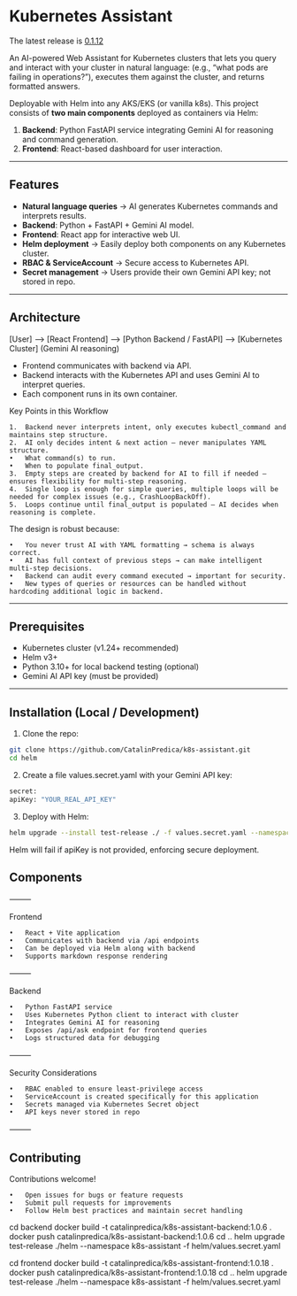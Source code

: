 # Kubernetes Assistant

The latest release is [0.1.12](https://github.com/CatalinPredica/k8s-assistant/releases/tag/0.1.12)

An AI-powered Web Assistant for Kubernetes clusters that lets you query and interact with your cluster in natural language:
(e.g., “what pods are failing in operations?”), executes them against the cluster, and returns formatted answers.

Deployable with Helm into any AKS/EKS (or vanilla k8s). This project consists of **two main components** deployed as containers via Helm:

1. **Backend**: Python FastAPI service integrating Gemini AI for reasoning and command generation.
2. **Frontend**: React-based dashboard for user interaction.

---

## Features

- **Natural language queries** → AI generates Kubernetes commands and interprets results.
- **Backend**: Python + FastAPI + Gemini AI model.
- **Frontend**: React app for interactive web UI.
- **Helm deployment** → Easily deploy both components on any Kubernetes cluster.
- **RBAC & ServiceAccount** → Secure access to Kubernetes API.
- **Secret management** → Users provide their own Gemini API key; not stored in repo.

---

## Architecture

[User] —> [React Frontend] —> [Python Backend / FastAPI] —> [Kubernetes Cluster]
(Gemini AI reasoning)

- Frontend communicates with backend via API.
- Backend interacts with the Kubernetes API and uses Gemini AI to interpret queries.
- Each component runs in its own container.

Key Points in this Workflow

	1.	Backend never interprets intent, only executes kubectl_command and maintains step structure.
	2.	AI only decides intent & next action — never manipulates YAML structure.
	•	What command(s) to run.
	•	When to populate final_output.
	3.	Empty steps are created by backend for AI to fill if needed — ensures flexibility for multi-step reasoning.
	4.	Single loop is enough for simple queries, multiple loops will be needed for complex issues (e.g., CrashLoopBackOff).
	5.	Loops continue until final_output is populated — AI decides when reasoning is complete.

The design is robust because:

	•	You never trust AI with YAML formatting → schema is always correct.
	•	AI has full context of previous steps → can make intelligent multi-step decisions.
	•	Backend can audit every command executed → important for security.
	•	New types of queries or resources can be handled without hardcoding additional logic in backend.
---

## Prerequisites

- Kubernetes cluster (v1.24+ recommended)
- Helm v3+
- Python 3.10+ for local backend testing (optional)
- Gemini AI API key (must be provided)

---

## Installation (Local / Development)

  1. Clone the repo:

```bash
git clone https://github.com/CatalinPredica/k8s-assistant.git
cd helm
```

  2. Create a file values.secret.yaml with your Gemini API key:

```bash
secret:
apiKey: "YOUR_REAL_API_KEY"
```

  3. Deploy with Helm:

```bash
helm upgrade --install test-release ./ -f values.secret.yaml --namespace k8s-assistant 
```

Helm will fail if apiKey is not provided, enforcing secure deployment.

## Components
⸻

Frontend

	•	React + Vite application
	•	Communicates with backend via /api endpoints
	•	Can be deployed via Helm along with backend
	•	Supports markdown response rendering

⸻

Backend

	•	Python FastAPI service
	•	Uses Kubernetes Python client to interact with cluster
	•	Integrates Gemini AI for reasoning
	•	Exposes /api/ask endpoint for frontend queries
	•	Logs structured data for debugging

⸻

Security Considerations

	•	RBAC enabled to ensure least-privilege access
	•	ServiceAccount is created specifically for this application
	•	Secrets managed via Kubernetes Secret object
	•	API keys never stored in repo

⸻

## Contributing

Contributions welcome!

	•	Open issues for bugs or feature requests
	•	Submit pull requests for improvements
	•	Follow Helm best practices and maintain secret handling



cd backend
docker build -t catalinpredica/k8s-assistant-backend:1.0.6 .
docker push catalinpredica/k8s-assistant-backend:1.0.6
cd ..
helm upgrade test-release ./helm --namespace k8s-assistant -f helm/values.secret.yaml

cd frontend
docker build -t catalinpredica/k8s-assistant-frontend:1.0.18 .
docker push catalinpredica/k8s-assistant-frontend:1.0.18
cd ..
helm upgrade test-release ./helm  --namespace k8s-assistant -f helm/values.secret.yaml


